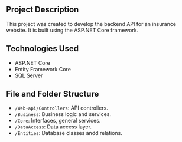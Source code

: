 
## Project Description
This project was created to develop the backend API for an insurance website. It is built using the ASP.NET Core framework.

## Technologies Used
- ASP.NET Core
- Entity Framework Core
- SQL Server

## File and Folder Structure
- `/Web-api/Controllers`: API controllers.
- `/Business`: Business logic and services.
- `/Core`: Interfaces, general services.
- `/DataAccess`: Data access layer.
- `/Entities`: Database classes andd relations.

